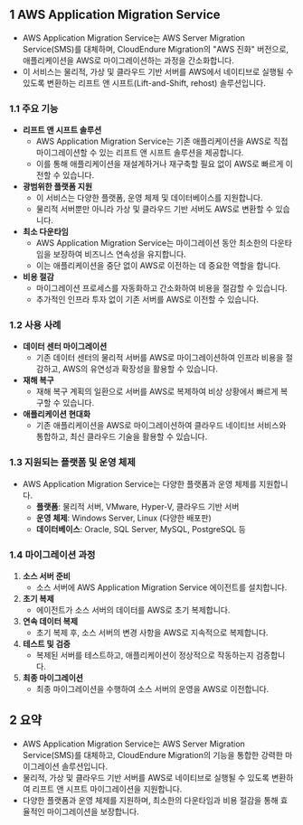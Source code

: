 ## 1 AWS Application Migration Service

- AWS Application Migration Service는 AWS Server Migration Service(SMS)를 대체하며, CloudEndure Migration의 "AWS 진화" 버전으로, 애플리케이션을 AWS로 마이그레이션하는 과정을 간소화합니다.
- 이 서비스는 물리적, 가상 및 클라우드 기반 서버를 AWS에서 네이티브로 실행될 수 있도록 변환하는 리프트 앤 시프트(Lift-and-Shift, rehost) 솔루션입니다.



### 1.1 주요 기능

- **리프트 앤 시프트 솔루션**
    - AWS Application Migration Service는 기존 애플리케이션을 AWS로 직접 마이그레이션할 수 있는 리프트 앤 시프트 솔루션을 제공합니다.
    - 이를 통해 애플리케이션을 재설계하거나 재구축할 필요 없이 AWS로 빠르게 이전할 수 있습니다.
- **광범위한 플랫폼 지원**
    - 이 서비스는 다양한 플랫폼, 운영 체제 및 데이터베이스를 지원합니다.
    - 물리적 서버뿐만 아니라 가상 및 클라우드 기반 서버도 AWS로 변환할 수 있습니다.
- **최소 다운타임**
    - AWS Application Migration Service는 마이그레이션 동안 최소한의 다운타임을 보장하여 비즈니스 연속성을 유지합니다.
    - 이는 애플리케이션을 중단 없이 AWS로 이전하는 데 중요한 역할을 합니다.
- **비용 절감**
    - 마이그레이션 프로세스를 자동화하고 간소화하여 비용을 절감할 수 있습니다.
    - 추가적인 인프라 투자 없이 기존 서버를 AWS로 이전할 수 있습니다.



### 1.2 사용 사례

- **데이터 센터 마이그레이션**
    - 기존 데이터 센터의 물리적 서버를 AWS로 마이그레이션하여 인프라 비용을 절감하고, AWS의 유연성과 확장성을 활용할 수 있습니다.
- **재해 복구**
    - 재해 복구 계획의 일환으로 서버를 AWS로 복제하여 비상 상황에서 빠르게 복구할 수 있습니다.
- **애플리케이션 현대화**
    - 기존 애플리케이션을 AWS로 마이그레이션하여 클라우드 네이티브 서비스와 통합하고, 최신 클라우드 기술을 활용할 수 있습니다.



### 1.3 지원되는 플랫폼 및 운영 체제

- AWS Application Migration Service는 다양한 플랫폼과 운영 체제를 지원합니다.
    - **플랫폼**: 물리적 서버, VMware, Hyper-V, 클라우드 기반 서버
    - **운영 체제**: Windows Server, Linux (다양한 배포판)
    - **데이터베이스**: Oracle, SQL Server, MySQL, PostgreSQL 등



### 1.4 마이그레이션 과정

1. **소스 서버 준비**
    - 소스 서버에 AWS Application Migration Service 에이전트를 설치합니다.
2. **초기 복제**
    - 에이전트가 소스 서버의 데이터를 AWS로 초기 복제합니다.
3. **연속 데이터 복제**
    - 초기 복제 후, 소스 서버의 변경 사항을 AWS로 지속적으로 복제합니다.
4. **테스트 및 검증**
    - 복제된 서버를 테스트하고, 애플리케이션이 정상적으로 작동하는지 검증합니다.
5. **최종 마이그레이션**
    - 최종 마이그레이션을 수행하여 소스 서버의 운영을 AWS로 이전합니다.



## 2 요약

- AWS Application Migration Service는 AWS Server Migration Service(SMS)를 대체하고, CloudEndure Migration의 기능을 통합한 강력한 마이그레이션 솔루션입니다.
- 물리적, 가상 및 클라우드 기반 서버를 AWS로 네이티브로 실행될 수 있도록 변환하여 리프트 앤 시프트 마이그레이션을 지원합니다.
- 다양한 플랫폼과 운영 체제를 지원하며, 최소한의 다운타임과 비용 절감을 통해 효율적인 마이그레이션을 보장합니다.